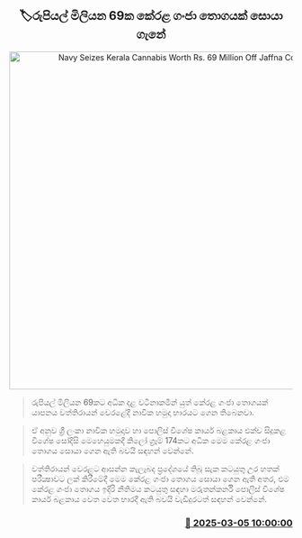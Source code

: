 <p align='center'><b><h2 align='center' title='Navy Seizes Kerala Cannabis Worth Rs. 69 Million Off Jaffna Coast'>🏷රුපියල් මිලියන 69ක කේරළ ගංජා තොගයක් සොයා ගැනේ</h2></b></p>
<p align='center'><img src='https://helakuru.sgp1.cdn.digitaloceanspaces.com/esana/images/lib/kerala-ganja-aa.jpg' width='600' alt='Navy Seizes Kerala Cannabis Worth Rs. 69 Million Off Jaffna Coast'></p>

> රුපියල් මිලියන 69කට අධික දළ වටිනාකමින් යුත් කේරළ ගංජා තොගයක් යාපනය වත්තිරායන් වෙරළේදී නාවික හමුදා භාරයට ගෙන තිබෙනවා.

> ඒ අනුව ශ්‍රී ලංකා නාවික හමුදාව හා පොලිස් විශේෂ කාර්ය බළකාය එක්ව සිදුකළ විශේෂ සෝදිසි මෙහෙයුමකදී කිලෝ ග්‍රෑම් 174කට අධික මෙම කේරළ ගංජා තොගය සොයා ගෙන ඇති බවයි සඳහන් වෙන්නේ.

> වත්තිරායන් වෙරළට ආසන්න කැලෑබද ප්‍රදේශයේ තිබූ සැක කටයුතු උර හතක් පරීක්‍ෂාවට ලක් කිරීමේදී මෙම කේරළ ගංජා තොගය සොයා ගෙන ඇති අතර, එම කේරළ ගංජා තොගය ඉදිරි නීතිමය කටයුතු සඳහා මරුතන්කර්නි පොලිස් විශේෂ කාර්ය බළකාය වෙත වෙත භාරදී ඇති බවයි වැඩිදුරටත් සඳහන් වෙන්නේ.



<h3 align='right'><a href='https://www.helakuru.lk/esana/p/108025/'>📅 2025-03-05 10:00:00</a></h3>
